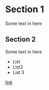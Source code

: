 # Section 1

Some text in here

## Section 2

Some text in here

+ List
+ LIst2
+ List 3

[link](www.bcaffo.com)


 
